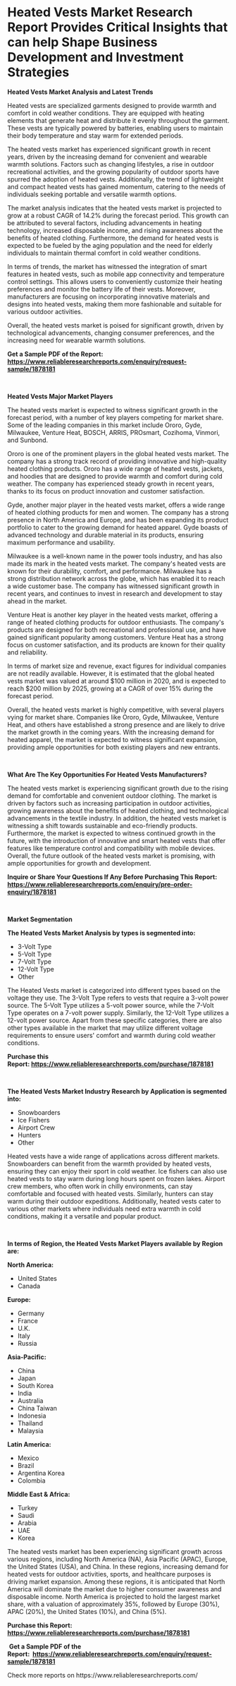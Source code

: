 <p><h1>Heated Vests Market Research Report Provides Critical Insights that can help Shape Business Development and Investment Strategies</h1></p><p><strong>Heated Vests Market Analysis and Latest Trends</strong></p>
<p><p>Heated vests are specialized garments designed to provide warmth and comfort in cold weather conditions. They are equipped with heating elements that generate heat and distribute it evenly throughout the garment. These vests are typically powered by batteries, enabling users to maintain their body temperature and stay warm for extended periods.</p><p>The heated vests market has experienced significant growth in recent years, driven by the increasing demand for convenient and wearable warmth solutions. Factors such as changing lifestyles, a rise in outdoor recreational activities, and the growing popularity of outdoor sports have spurred the adoption of heated vests. Additionally, the trend of lightweight and compact heated vests has gained momentum, catering to the needs of individuals seeking portable and versatile warmth options.</p><p>The market analysis indicates that the heated vests market is projected to grow at a robust CAGR of 14.2% during the forecast period. This growth can be attributed to several factors, including advancements in heating technology, increased disposable income, and rising awareness about the benefits of heated clothing. Furthermore, the demand for heated vests is expected to be fueled by the aging population and the need for elderly individuals to maintain thermal comfort in cold weather conditions.</p><p>In terms of trends, the market has witnessed the integration of smart features in heated vests, such as mobile app connectivity and temperature control settings. This allows users to conveniently customize their heating preferences and monitor the battery life of their vests. Moreover, manufacturers are focusing on incorporating innovative materials and designs into heated vests, making them more fashionable and suitable for various outdoor activities.</p><p>Overall, the heated vests market is poised for significant growth, driven by technological advancements, changing consumer preferences, and the increasing need for wearable warmth solutions.</p></p>
<p><strong>Get a Sample PDF of the Report:&nbsp; <a href="https://www.reliableresearchreports.com/enquiry/request-sample/1878181">https://www.reliableresearchreports.com/enquiry/request-sample/1878181</a></strong></p>
<p>&nbsp;</p>
<p><strong>Heated Vests Major Market Players</strong></p>
<p><p>The heated vests market is expected to witness significant growth in the forecast period, with a number of key players competing for market share. Some of the leading companies in this market include Ororo, Gyde, Milwaukee, Venture Heat, BOSCH, ARRIS, PROsmart, Cozihoma, Vinmori, and Sunbond.</p><p>Ororo is one of the prominent players in the global heated vests market. The company has a strong track record of providing innovative and high-quality heated clothing products. Ororo has a wide range of heated vests, jackets, and hoodies that are designed to provide warmth and comfort during cold weather. The company has experienced steady growth in recent years, thanks to its focus on product innovation and customer satisfaction.</p><p>Gyde, another major player in the heated vests market, offers a wide range of heated clothing products for men and women. The company has a strong presence in North America and Europe, and has been expanding its product portfolio to cater to the growing demand for heated apparel. Gyde boasts of advanced technology and durable material in its products, ensuring maximum performance and usability.</p><p>Milwaukee is a well-known name in the power tools industry, and has also made its mark in the heated vests market. The company's heated vests are known for their durability, comfort, and performance. Milwaukee has a strong distribution network across the globe, which has enabled it to reach a wide customer base. The company has witnessed significant growth in recent years, and continues to invest in research and development to stay ahead in the market.</p><p>Venture Heat is another key player in the heated vests market, offering a range of heated clothing products for outdoor enthusiasts. The company's products are designed for both recreational and professional use, and have gained significant popularity among customers. Venture Heat has a strong focus on customer satisfaction, and its products are known for their quality and reliability.</p><p>In terms of market size and revenue, exact figures for individual companies are not readily available. However, it is estimated that the global heated vests market was valued at around $100 million in 2020, and is expected to reach $200 million by 2025, growing at a CAGR of over 15% during the forecast period.</p><p>Overall, the heated vests market is highly competitive, with several players vying for market share. Companies like Ororo, Gyde, Milwaukee, Venture Heat, and others have established a strong presence and are likely to drive the market growth in the coming years. With the increasing demand for heated apparel, the market is expected to witness significant expansion, providing ample opportunities for both existing players and new entrants.</p></p>
<p>&nbsp;</p>
<p><strong>What Are The Key Opportunities For Heated Vests Manufacturers?</strong></p>
<p><p>The heated vests market is experiencing significant growth due to the rising demand for comfortable and convenient outdoor clothing. The market is driven by factors such as increasing participation in outdoor activities, growing awareness about the benefits of heated clothing, and technological advancements in the textile industry. In addition, the heated vests market is witnessing a shift towards sustainable and eco-friendly products. Furthermore, the market is expected to witness continued growth in the future, with the introduction of innovative and smart heated vests that offer features like temperature control and compatibility with mobile devices. Overall, the future outlook of the heated vests market is promising, with ample opportunities for growth and development.</p></p>
<p><strong>Inquire or Share Your Questions If Any Before Purchasing This Report: <a href="https://www.reliableresearchreports.com/enquiry/pre-order-enquiry/1878181">https://www.reliableresearchreports.com/enquiry/pre-order-enquiry/1878181</a></strong></p>
<p>&nbsp;</p>
<p><strong>Market Segmentation</strong></p>
<p><strong>The Heated Vests Market Analysis by types is segmented into:</strong></p>
<p><ul><li>3-Volt Type</li><li>5-Volt Type</li><li>7-Volt Type</li><li>12-Volt Type</li><li>Other</li></ul></p>
<p><p>The Heated Vests market is categorized into different types based on the voltage they use. The 3-Volt Type refers to vests that require a 3-volt power source. The 5-Volt Type utilizes a 5-volt power source, while the 7-Volt Type operates on a 7-volt power supply. Similarly, the 12-Volt Type utilizes a 12-volt power source. Apart from these specific categories, there are also other types available in the market that may utilize different voltage requirements to ensure users' comfort and warmth during cold weather conditions.</p></p>
<p><strong>Purchase this Report:&nbsp;<a href="https://www.reliableresearchreports.com/purchase/1878181">https://www.reliableresearchreports.com/purchase/1878181</a></strong></p>
<p>&nbsp;</p>
<p><strong>The Heated Vests Market Industry Research by Application is segmented into:</strong></p>
<p><ul><li>Snowboarders</li><li>Ice Fishers</li><li>Airport Crew</li><li>Hunters</li><li>Other</li></ul></p>
<p><p>Heated vests have a wide range of applications across different markets. Snowboarders can benefit from the warmth provided by heated vests, ensuring they can enjoy their sport in cold weather. Ice fishers can also use heated vests to stay warm during long hours spent on frozen lakes. Airport crew members, who often work in chilly environments, can stay comfortable and focused with heated vests. Similarly, hunters can stay warm during their outdoor expeditions. Additionally, heated vests cater to various other markets where individuals need extra warmth in cold conditions, making it a versatile and popular product.</p></p>
<p>&nbsp;</p>
<p><strong>In terms of Region, the Heated Vests Market Players available by Region are:</strong></p>
<p>
    <p> <strong> North America: </strong>
        <ul>
            <li>United States</li>
            <li>Canada</li>
        </ul>
        </p> 
    <p> <strong> Europe: </strong>
        <ul>
            <li>Germany</li>
            <li>France</li>
            <li>U.K.</li>
            <li>Italy</li>
            <li>Russia</li>
        </ul>
        </p> 
    <p> <strong> Asia-Pacific: </strong>
        <ul>
            <li>China</li>
            <li>Japan</li>
            <li>South Korea</li>
            <li>India</li>
            <li>Australia</li>
            <li>China Taiwan</li>
            <li>Indonesia</li>
            <li>Thailand</li>
            <li>Malaysia</li>
        </ul>
        </p> 
    <p> <strong> Latin America: </strong>
        <ul>
            <li>Mexico</li>
            <li>Brazil</li>
            <li>Argentina Korea</li>
            <li>Colombia</li>
        </ul>
        </p> 
    <p> <strong> Middle East & Africa: </strong>
        <ul>
            <li>Turkey</li>
            <li>Saudi</li>
            <li>Arabia</li>
            <li>UAE</li>
            <li>Korea</li>
        </ul>
    </p>
    </p>
<p><p>The heated vests market has been experiencing significant growth across various regions, including North America (NA), Asia Pacific (APAC), Europe, the United States (USA), and China. In these regions, increasing demand for heated vests for outdoor activities, sports, and healthcare purposes is driving market expansion. Among these regions, it is anticipated that North America will dominate the market due to higher consumer awareness and disposable income. North America is projected to hold the largest market share, with a valuation of approximately 35%, followed by Europe (30%), APAC (20%), the United States (10%), and China (5%).</p></p>
<p><strong>Purchase this Report: <a href="https://www.reliableresearchreports.com/purchase/1878181">https://www.reliableresearchreports.com/purchase/1878181</a></strong></p>
<p>&nbsp;<strong>Get a Sample PDF of the Report:&nbsp;&nbsp;<a href="https://www.reliableresearchreports.com/enquiry/request-sample/1878181">https://www.reliableresearchreports.com/enquiry/request-sample/1878181</a></strong></p>
<p><strong></strong></p>
<p>Check more reports on https://www.reliableresearchreports.com/</p>